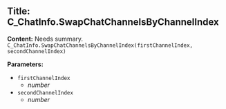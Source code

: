## Title: C_ChatInfo.SwapChatChannelsByChannelIndex

**Content:**
Needs summary.
`C_ChatInfo.SwapChatChannelsByChannelIndex(firstChannelIndex, secondChannelIndex)`

**Parameters:**
- `firstChannelIndex`
  - *number*
- `secondChannelIndex`
  - *number*
